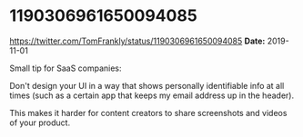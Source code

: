 # 1190306961650094085
https://twitter.com/TomFrankly/status/1190306961650094085
**Date:** 2019-11-01

Small tip for SaaS companies:

Don't design your UI in a way that shows personally identifiable info at all times (such as a certain app that keeps my email address up in the header).

This makes it harder for content creators to share screenshots and videos of your product.
